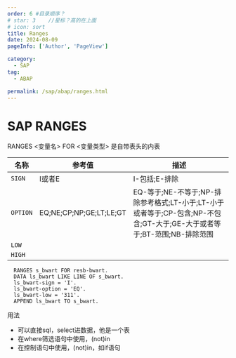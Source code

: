 ```yaml
---
order: 6 #目录顺序？
# star: 3    //星标？高的在上面
# icon: sort
title: Ranges
date: 2024-08-09
pageInfo: ['Author', 'PageView']

category:
  - SAP
tag:
  - ABAP

permalink: /sap/abap/ranges.html
---
```


# SAP RANGES

RANGES <变量名> FOR <变量类型>
是自带表头的内表

| 名称 | 参考值 | 描述 |
| --------- | ---- | ---- |
| `SIGN` | I或者E | I-包括;E-排除 |
| `OPTION` | EQ;NE;CP;NP;GE;LT;LE;GT | EQ-等于;NE-不等于;NP-排除参考格式;LT-小于;LT-小于或者等于;CP-包含;NP-不包含;GT-大于;GE-大于或者等于;BT-范围;NB-排除范围 |
| `LOW` | |  |
| `HIGH` |  |  |
<!-- <Catalog base='/' hideHeading/> -->

```ABAP
  RANGES s_bwart FOR resb-bwart.
  DATA ls_bwart LIKE LINE OF s_bwart.
  ls_bwart-sign = 'I'.
  ls_bwart-option = 'EQ'.
  ls_bwart-low = '311'.
  APPEND ls_bwart TO s_bwart.
```

用法
- 可以直接sql，select进数据，他是一个表
- 在where筛选语句中使用，(not)in
- 在控制语句中使用，(not)in，如if语句